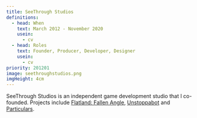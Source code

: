 ```yaml
---
title: SeeThrough Studios
definitions:
  - head: When
    text: March 2012 - November 2020
    usein:
      - cv
  - head: Roles
    text: Founder, Producer, Developer, Designer
    usein:
      - cv
priority: 201201
image: seethroughstudios.png
imgHeight: 4cm
---
```


SeeThrough Studios is an independent game development studio that I co-founded. Projects include <a href="https://pdyxs.wtf/what/projects/flatland-fallen-angle">Flatland: Fallen Angle</a>, <a href="https://pdyxs.wtf/what/projects/unstoppabot">Unstoppabot</a> and <a href="https://pdyxs.wtf/what/projects/particulars">Particulars</a>.
